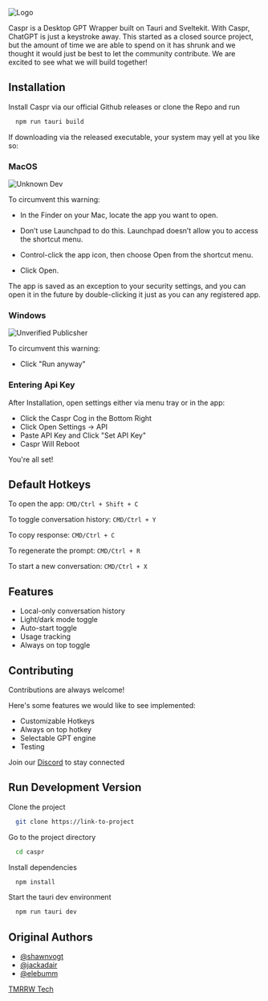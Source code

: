 
![Logo](https://caspr-distribution.s3.ca-central-1.amazonaws.com/casprheader.png)



Caspr is a Desktop GPT Wrapper built on Tauri and Sveltekit. With Caspr, ChatGPT is just a keystroke away. This started as a closed source project, but the amount of time we are able to spend on it has shrunk and we thought it would just be best to let the community contribute. We are excited to see what we will build together!



## Installation

Install Caspr via our official Github releases or clone the Repo and run

```bash
  npm run tauri build
```

If downloading via the released executable, your system may yell at you like so:

### MacOS    
 
 
 ![Unknown Dev](https://caspr-distribution.s3.ca-central-1.amazonaws.com/unknowndev.png)
 
 To circumvent this warning: 

- In the Finder  on your Mac, locate the app you want to open.

- Don’t use Launchpad to do this. Launchpad doesn’t allow you to access the shortcut menu.

- Control-click the app icon, then choose Open from the shortcut menu.

- Click Open.

The app is saved as an exception to your security settings, and you can open it in the future by double-clicking it just as you can any registered app.

### Windows
![Unverified Publicsher](https://caspr-distribution.s3.ca-central-1.amazonaws.com/unknown-publisher-warning-message.png)

To circumvent this warning:
- Click "Run anyway"

### Entering Api Key
After Installation, open settings either via menu tray or in the app:
  - Click the Caspr Cog in the Bottom Right
  - Click Open Settings -> API
  - Paste API Key and Click "Set API Key"
  - Caspr Will Reboot

You're all set!

## Default Hotkeys

To open the app:
```CMD/Ctrl + Shift + C```

To toggle conversation history:
```CMD/Ctrl + Y```

To copy response:
 ```CMD/Ctrl + C```

To regenerate the prompt:
```CMD/Ctrl + R```

To start a new conversation:
```CMD/Ctrl + X```



## Features

- Local-only conversation history
- Light/dark mode toggle
- Auto-start toggle
- Usage tracking
- Always on top toggle


## Contributing

Contributions are always welcome!

Here's some features we would like to see implemented:

- Customizable Hotkeys
- Always on top hotkey
- Selectable GPT engine
- Testing

Join our [Discord](https://discord.gg/AbKCgz7XCD) to stay connected


## Run Development Version

Clone the project

```bash
  git clone https://link-to-project
```

Go to the project directory

```bash
  cd caspr
```

Install dependencies

```bash
  npm install
```

Start the tauri dev environment

```bash
  npm run tauri dev
```


## Original Authors

- [@shawnvogt](https://github.com/shawnvogt)
- [@jackadair](https://github.com/jackadair)
- [@elebumm](https://github.com/elebumm)

[TMRRW Tech](https://www.tmrrwtech.com/)
